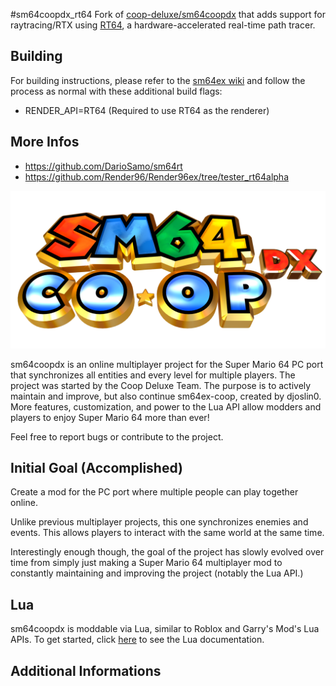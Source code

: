 #sm64coopdx_rt64
Fork of [coop-deluxe/sm64coopdx](https://github.com/coop-deluxe/sm64coopdx) that adds support for raytracing/RTX using [RT64](https://github.com/DarioSamo/sm64rt-legacy-renderer), a hardware-accelerated real-time path tracer.

## Building
For building instructions, please refer to the [sm64ex wiki](https://github.com/sm64pc/sm64ex/wiki) and follow the process as normal with these additional build flags:
* RENDER_API=RT64 (Required to use RT64 as the renderer)

## More Infos
- https://github.com/DarioSamo/sm64rt
- https://github.com/Render96/Render96ex/tree/tester_rt64alpha
  
![sm64coopdx Logo](textures/segment2/custom_coopdx_logo.rgba32.png)

sm64coopdx is an online multiplayer project for the Super Mario 64 PC port that synchronizes all entities and every level for multiple players. The project was started by the Coop Deluxe Team. The purpose is to actively maintain and improve, but also continue sm64ex-coop, created by djoslin0. More features, customization, and power to the Lua API allow modders and players to enjoy Super Mario 64 more than ever!

Feel free to report bugs or contribute to the project. 

## Initial Goal (Accomplished)
Create a mod for the PC port where multiple people can play together online.

Unlike previous multiplayer projects, this one synchronizes enemies and events. This allows players to interact with the same world at the same time.

Interestingly enough though, the goal of the project has slowly evolved over time from simply just making a Super Mario 64 multiplayer mod to constantly maintaining and improving the project (notably the Lua API.)

## Lua
sm64coopdx is moddable via Lua, similar to Roblox and Garry's Mod's Lua APIs. To get started, click [here](docs/lua/lua.md) to see the Lua documentation.

## Additional Informations
